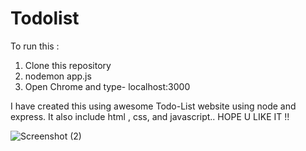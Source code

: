 # Todolist
To run this :
1) Clone this repository
2) nodemon app.js
3) Open Chrome and type- localhost:3000

I have created this using awesome Todo-List website using node and express. It also include html , css, and javascript.. HOPE U LIKE IT !!

![Screenshot (2)](https://user-images.githubusercontent.com/100773023/195288941-7ac9567a-62a3-4453-9233-ca97f5daed76.png)
